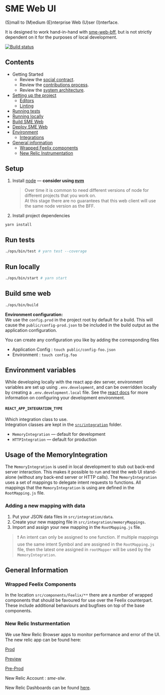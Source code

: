 # SME Web UI

(S)mall to (M)edium (E)nterprise Web (U)ser (I)nterface.

It is designed to work hand-in-hand with [sme-web-bff](https://github.com/MYOB-Technology/sme-web-bff), but is not strictly dependent on it for the purposes of local development.

[![Build status](https://badge.buildkite.com/136ac15e403f9d3be9d1dd3910781e553a17a63b4c44866346.svg?branch=master)](https://buildkite.com/myob/sme-web)

## Contents
  * Getting Started
    * Review the [social contract].
    * Review the [contributions process].
    * Review the [system architecture].
  * [Setting up the project](#setup)
    * [Editors]
    * [Linting]
  * [Running tests](#run-tests)
  * [Running locally](#run-locally)
  * [Build SME Web](#build-sme-web)
  * [Deploy SME Web](#run-a-deploy)
  * [Environment](#run-a-production-build)
    * [Integrations](#usage-of-the-memoryintegration)
  * [General information](#general-information)
    * [Wrapped Feelix components](#wrapped-feelix-components)
    * [New Relic Instrumentation](#New-Relic-Insturmentation)
    

## Setup

1.  Install [node] — **consider using [nvm]**

    > Over time it is common to need different versions of node for different projects that you work on. <br/>
    > At this stage there are no guarantees that this web client will use the same node version as the BFF.

2.  Install project dependencies
```sh
yarn install
```

## Run tests

```sh
./ops/bin/test # yarn test --coverage
```

## Run locally

```sh
./ops/bin/start # yarn start
```

## Build sme web

```sh
./ops/bin/build
```

**Environment configuration:**<br/>
  We use the `config.prod` in the project root by default for a build.
  This will cause the `public/config-prod.json` to be included in the build output as the application configuration.

  You can create any configuration you like by adding the corresponding files

  - Application Config : `touch public/config-foo.json`
  - Environment : `touch config.foo`

## Environment variables

While developing locally with the react app dev server, environment variables are set up using `.env.development`, and can be overridden locally by creating a `.env.development.local` file. See the [react docs](https://create-react-app.dev/docs/adding-custom-environment-variables/) for more information on configuring your development environment.

#### `REACT_APP_INTEGRATION_TYPE`

  Which integration class to use.<br/>
  Integration classes are kept in the [`src/integration`](src/integration) folder.

-   `MemoryIntegration` — default for development
-   `HTTPIntegration` — default for production

## Usage of the MemoryIntegration

The `MemoryIntegration` is used in local development to stub out back-end server interaction. This makes it possible to run and test the web UI stand-alone (without any back-end server or HTTP calls). The `MemoryIntegration` uses a set of mappings to delegate intent requests to functions. All mappings that the `MemoryIntegration` is using are defined in the `RootMapping.js` file.

### Adding a new mapping with data

1.  Put your JSON data files in `src/integration/data`.
2.  Create your new mapping file in `src/integration/memoryMappings`.
3.  Import and assign your new mapping in the `RootMapping.js` file.

> ❗️ An intent can only be assigned to one function. If multiple mappings use the same intent Symbol and are assigned in the `RootMapping.js` file, then the latest one assigned in `rootMapper` will be used by the `MemoryIntegration`.

## General Information

### Wrapped Feelix Components

In the location `src/components/Feelix/**` there are a number of wrapped components that should be favoured for use over the Feelix counterpart. These include additional behaviours and bugfixes on top of the base components.

[social contract]: https://myobconfluence.atlassian.net/wiki/spaces/SA/pages/800688620/Web+Stream+Social+Contract
[contributions process]: CONTRIBUTING.md
[system architecture]: https://myobconfluence.atlassian.net/wiki/spaces/SA/pages/815661633/Working+on+SME-web
[Editors]: docs/linting-and-styles.md#code-editors
[Linting]: docs/linting-and-styles.md#linting
[node]: https://nodejs.org/en/
[nvm]: https://github.com/creationix/nvm


### New Relic Insturmentation

We use New Relic Browser apps to monitor performance and error of the UI. The new relic app can be found here: 

[Prod](https://rpm.newrelic.com/accounts/2512973/browser/217230545)

[Preview](https://rpm.newrelic.com/accounts/2512973/browser/2179740885)

[Pre-Prod](https://rpm.newrelic.com/accounts/2512973/browser/217230764)

New Relic Account :  *sme-slw*. 

New Relic Dashboards can be found [here](https://insights.newrelic.com/accounts/2512973/dashboards).

